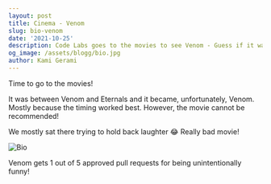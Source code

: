 ```yaml
---
layout: post
title: Cinema - Venom
slug: bio-venom
date: '2021-10-25'
description: Code Labs goes to the movies to see Venom - Guess if it was good or not.
og_image: /assets/blogg/bio.jpg
author: Kami Gerami
---
```


Time to go to the movies!

It was between Venom and Eternals and it became, unfortunately, Venom. Mostly
because the timing worked best. However, the movie cannot be recommended!

We mostly sat there trying to hold back laughter 😂 Really bad movie!

![Bio](/assets/blogg/bio.jpg)

Venom gets 1 out of 5 approved pull requests for being unintentionally funny!
